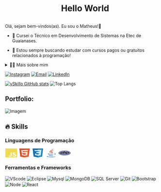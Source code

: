 <!--título-->
<div id="user-content-toc">
  <ul align="center">
    <summary><h1 style="display: inline-block">Hello World</h1></summary>
</div>

<!-- Presentation -->
<p>
  Olá, sejam bem-vindos(as). Eu sou o Matheus!👋
  
  -  🌱 Cursei o Técnico em Desenvolvimento de Sistemas na Etec de Guaianases.
    
  - 🔭 Estou sempre buscando estudar com cursos pagos ou gratuitos relacionados à programação!
</p>

<!-- Dropdown -->
<details>
  <summary>👨‍💻 Mais sobre mim</summary>

  - 💬 Olá! Eu sou o Matheus. Tenho 20 anos e estudei Desenvolvimento de Sistemas na Etec. Tenho um grande interesse por Java e JavaScript, e gosto de criar projetos que tenham um impacto positivo no meio social. Estou planejando cursar Análise e Desenvolvimento de Sistemas (ADS) na faculdade para aprofundar ainda mais meus conhecimentos e habilidades nessa área.

  - ⚡ Eu gosto de programar jogos, sites e interfaces gráficas. Meu hobby é voltado para o front-end, onde crio designs e depois os animo com programação. Também gosto de trabalhar com bancos de dados como MySQL, SQL Server e Oracle. Estou sempre estudando sobre isso e sobre front-end também.
</details>

<!-- Links -->

[![Instagram](https://img.shields.io/badge/Instagram-E4405F?style=for-the-badge&logo=instagram&logoColor=white)](https://www.instagram.com/yskillo_ofc/)
[![Email](https://img.shields.io/badge/Gmail-D14836?style=for-the-badge&logo=gmail&logoColor=white)](mailto:matheus.gfront@gmail.com)
[![LinkedIn](https://img.shields.io/badge/LinkedIn-0077B5?style=for-the-badge&logo=linkedin&logoColor=white)](https://www.linkedin.com/in/matheus-gomes-40a529222/)



<!-- GithubStats -->
[![ySkillo GitHub stats](https://github-readme-stats.vercel.app/api?username=yskillo)](https://github.com/anuraghazra/github-readme-stats)
![Top Langs](https://github-readme-stats.vercel.app/api/top-langs/?username=yskillo&layout=compact)




<!-- Portfolio -->
## Portfolio:
<!-- GIF -->
<p align="left">
  <img align="center" src="https://github.com/VariableBee/VariableBee/assets/77739311/4e9f41af-6b57-49a7-b15a-74322e96b4d7" alt="Imagem">
</p>

## 🔥 Skills
<!-- Skills: Programming Languages -->
  <div style="flex-basis: 48%;">
    <h3>Linguagens de Programação</h3>
    <img align="center" alt="Js" height="30" width="40" src="https://raw.githubusercontent.com/devicons/devicon/master/icons/javascript/javascript-plain.svg">
    <img align="center" alt="HTML" height="30" width="40" src="https://raw.githubusercontent.com/devicons/devicon/master/icons/html5/html5-original.svg">
    <img align="center" alt="CSS" height="30" width="40" src="https://raw.githubusercontent.com/devicons/devicon/master/icons/css3/css3-original.svg">
    <img align="center" alt="JAVA" height="30" width="40" src="https://raw.githubusercontent.com/devicons/devicon/master/icons/java/java-original.svg">
    <img align="center" alt="PHP" height="30" width="40" src="https://raw.githubusercontent.com/devicons/devicon/master/icons/php/php-original.svg">
  </div>


  
  <!-- Skills: Tools & Frameworks -->
  <div style="flex-basis: 48%;">
    <h3>Ferramentas e Frameworks</h3>
    <img align="center" alt="VScode" height="30" width="40" src="https://cdn.jsdelivr.net/gh/devicons/devicon/icons/vscode/vscode-original.svg">
    <img align="center" alt="Eclipse" height="30" width="40" src="https://cdn.jsdelivr.net/gh/devicons/devicon/icons/eclipse/eclipse-original.svg">
    <img align="center" alt="Mysql" height="30" width="40" src="https://cdn.jsdelivr.net/gh/devicons/devicon/icons/mysql/mysql-original.svg">
    <img align="center" alt="MongoDB" height="30" width="40" src="https://cdn.jsdelivr.net/gh/devicons/devicon/icons/mongodb/mongodb-original.svg">
    <img align="center" alt="SQL Server" height="30" width="40" src="https://cdn.jsdelivr.net/gh/devicons/devicon/icons/microsoftsqlserver/microsoftsqlserver-plain-wordmark.svg">
    <img align="center" alt="Git" height="30" width="40" src="https://cdn.jsdelivr.net/gh/devicons/devicon/icons/git/git-original.svg">
    <img align="center" alt="Bootstrap" height="30" width="40" src="https://cdn.jsdelivr.net/gh/devicons/devicon/icons/bootstrap/bootstrap-original.svg">
    <img align="center" alt="Node" height="30" width="40" src="https://cdn.jsdelivr.net/gh/devicons/devicon/icons/nodejs/nodejs-original.svg">
    <img align="center" alt="React" height="30" width="40" src="https://cdn.jsdelivr.net/gh/devicons/devicon/icons/react/react-original.svg">
</div>

  
 
